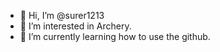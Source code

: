 - 👋 Hi, I’m @surer1213
- 👀 I’m interested in Archery.
- 🌱 I’m currently learning how to use the github.
